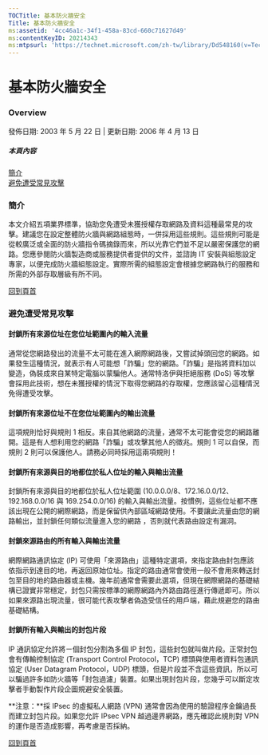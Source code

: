 ```yaml
---
TOCTitle: 基本防火牆安全
Title: 基本防火牆安全
ms:assetid: '4cc46a1c-34f1-458a-83cd-660c71627d49'
ms:contentKeyID: 20214343
ms:mtpsurl: 'https://technet.microsoft.com/zh-tw/library/Dd548160(v=TechNet.10)'
---
```


基本防火牆安全
==============

### Overview

發佈日期: 2003 年 5 月 22 日 | 更新日期: 2006 年 4 月 13 日

##### 本頁內容

[](#ebaa)[簡介](#ebaa)  
[](#eaaa)[避免遭受常見攻擊](#eaaa)   

### 簡介

本文介紹五項業界標準，協助您免遭受未獲授權存取網路及資料這種最常見的攻擊。建議您在設定整體防火牆與網路組態時，一併採用這些規則。這些規則可能是從較廣泛或全面的防火牆指令碼摘錄而來，所以光靠它們並不足以嚴密保護您的網路。您應參閱防火牆製造商或服務提供者提供的文件，並諮詢 IT 安裝與組態設定專家，以便完成防火牆組態設定。實際所需的組態設定會根據您網路執行的服務和所需的外部存取層級有所不同。

[](#mainsection)[回到頁首](#mainsection)

### 避免遭受常見攻擊

#### 封鎖所有來源位址在您位址範圍內的輸入流量

通常從您網路發出的流量不太可能在進入網際網路後，又嘗試掉頭回您的網路。如果發生這種情況，就表示有人可能想「詐騙」您的網路。「詐騙」是指將資料加以變造，偽裝成來自某特定電腦以蒙騙他人。通常特洛伊與拒絕服務 (DoS) 等攻擊會採用此技術，想在未獲授權的情況下取得您網路的存取權，您應該留心這種情況免得遭受攻擊。

#### 封鎖所有來源位址不在您位址範圍內的輸出流量

這項規則恰好與規則 1 相反。來自其他網路的流量，通常不太可能會從您的網路離開。這是有人想利用您的網路「詐騙」或攻擊其他人的徵兆。規則 1 可以自保，而規則 2 則可以保護他人。請務必同時採用這兩項規則！

#### 封鎖所有來源與目的地都位於私人位址的輸入與輸出流量

封鎖所有來源與目的地都位於私人位址範圍 (10.0.0.0/8、172.16.0.0/12、192.168.0.0/16 與 169.254.0.0/16) 的輸入與輸出流量。按慣例，這些位址都不應該出現在公開的網際網路，而是保留供內部區域網路使用。不要讓此流量由您的網路輸出，並封鎖任何類似流量進入您的網路 ，否則就代表路由設定有漏洞。

#### 封鎖來源路由的所有輸入與輸出流量

網際網路通訊協定 (IP) 可使用「來源路由」這種特定選項，來指定路由封包應該依指示到達目的地，再返回原始位址。指定的路由通常會使用一般不會用來轉送封包至目的地的路由器或主機。幾年前通常會需要此選項，但現在網際網路的基礎結構已證實非常穩定，封包只需按標準的網際網路內外路由路徑進行傳遞即可。所以如果來源路出現流量，很可能代表攻擊者偽造受信任的用戶端，藉此規避您的路由基礎結構。

#### 封鎖所有輸入與輸出的封包片段

IP 通訊協定允許將ㄧ個封包分割為多個 IP 封包，這些封包就叫做片段。正常封包會有傳輸控制協定 (Transport Control Protocol，TCP) 標頭與使用者資料包通訊協定 (User Datagram Protocol，UDP) 標頭，但是片段並不含這些資訊，所以可以騙過許多如防火牆等「封包過濾」裝置。如果出現封包片段，您幾乎可以斷定攻擊者手動製作片段企圖規避安全裝置。

**注意：**採 IPsec 的虛擬私人網路 (VPN) 通常會因為使用的驗證程序金鑰過長而建立封包片段。如果您允許 IPsec VPN 越過邊界網路，應先確認此規則對 VPN 的運作是否造成影響，再考慮是否採納。

[](#mainsection)[回到頁首](#mainsection)
